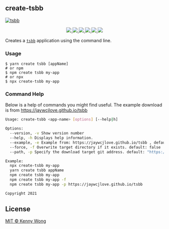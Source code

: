 ## create-tsbb

[![tsbb](https://user-images.githubusercontent.com/1680273/57547188-94c60100-7390-11e9-93b2-5ebf085bb925.png)](https://github.com/jaywcjlove/tsbb)

<p align="center">
  <a href="https://www.travis-ci.org/jaywcjlove/tsbb">
    <img src="https://www.travis-ci.org/jaywcjlove/tsbb.svg?branch=master">
  </a>
  <a href="https://github.com/jaywcjlove/tsbb/issues">
    <img src="https://img.shields.io/github/issues/jaywcjlove/tsbb.svg">
  </a>
  <a href="https://github.com/jaywcjlove/tsbb/network">
    <img src="https://img.shields.io/github/forks/jaywcjlove/tsbb.svg">
  </a>
  <a href="https://github.com/jaywcjlove/tsbb/stargazers">
    <img src="https://img.shields.io/github/stars/jaywcjlove/tsbb.svg">
  </a>
  <a href="https://github.com/jaywcjlove/tsbb/releases">
    <img src="https://img.shields.io/github/release/jaywcjlove/tsbb.svg">
  </a>
  <a href="https://www.npmjs.com/package/create-tsbb">
    <img src="https://img.shields.io/npm/v/create-tsbb.svg">
  </a>
</p>

Creates a [`tsbb`](https://www.travis-ci.org/jaywcjlove/tsbb) application using the command line.

### Usage

```shell
$ yarn create tsbb [appName]
# or npm
$ npm create tsbb my-app
# or npx
$ npx create-tsbb my-app
```

### Command Help

Below is a help of commands you might find useful. The example download is from https://jaywcjlove.github.io/tsbb

```bash
Usage: create-tsbb <app-name> [options] [--help|h]

Options:
  --version, -v Show version number
  --help, -h Displays help information.
  --example, -e Example from: https://jaywcjlove.github.io/tsbb , default: "basic"
  --force, -f Overwrite target directory if it exists. default: false
  --path, -p Specify the download target git address. default: "https://jaywcjlove.github.io/tsbb"

Example:
  npx create-tsbb my-app
  yarn create tsbb appName
  npm create tsbb my-app
  npm create tsbb my-app -f
  npm create tsbb my-app -p https://jaywcjlove.github.io/tsbb

Copyright 2021
```

## License

[MIT © Kenny Wong](https://github.com/jaywcjlove/tsbb/blob/master/LICENSE)
